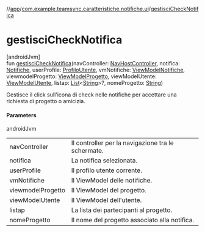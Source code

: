 //[app](../../index.md)/[com.example.teamsync.caratteristiche.notifiche.ui](index.md)/[gestisciCheckNotifica](gestisci-check-notifica.md)

# gestisciCheckNotifica

[androidJvm]\
fun [gestisciCheckNotifica](gestisci-check-notifica.md)(navController: [NavHostController](https://developer.android.com/reference/kotlin/androidx/navigation/NavHostController.html), notifica: [Notifiche](../com.example.teamsync.caratteristiche.notifiche.data.model/-notifiche/index.md), userProfile: [ProfiloUtente](../com.example.teamsync.caratteristiche.autentificazione.data.model/-profilo-utente/index.md), vmNotifiche: [ViewModelNotifiche](../com.example.teamsync.caratteristiche.notifiche.data.viewModel/-view-model-notifiche/index.md), viewmodelProgetto: [ViewModelProgetto](../com.example.teamsync.caratteristiche.iTuoiProgetti.data.viewModel/-view-model-progetto/index.md), viewModelUtente: [ViewModelUtente](../com.example.teamsync.caratteristiche.autentificazione.data.viewModel/-view-model-utente/index.md), listap: [List](https://kotlinlang.org/api/latest/jvm/stdlib/kotlin.collections/-list/index.html)&lt;[String](https://kotlinlang.org/api/latest/jvm/stdlib/kotlin/-string/index.html)&gt;?, nomeProgetto: [String](https://kotlinlang.org/api/latest/jvm/stdlib/kotlin/-string/index.html))

Gestisce il click sull'icona di check nelle notifiche per accettare una richiesta di progetto o amicizia.

#### Parameters

androidJvm

| | |
|---|---|
| navController | Il controller per la navigazione tra le schermate. |
| notifica | La notifica selezionata. |
| userProfile | Il profilo utente corrente. |
| vmNotifiche | Il ViewModel delle notifiche. |
| viewmodelProgetto | Il ViewModel del progetto. |
| viewModelUtente | Il ViewModel dell'utente. |
| listap | La lista dei partecipanti al progetto. |
| nomeProgetto | Il nome del progetto associato alla notifica. |
